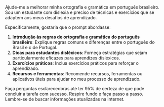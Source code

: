  
Ajude-me a melhorar minha ortografia e gramática em português brasileiro. Sou um estudante com dislexia e preciso de técnicas e exercícios que se adaptem aos meus desafios de aprendizado.

Especificamente, gostaria que o prompt abordasse:
1. **Introdução às regras de ortografia e gramática do português brasileiro**: Explique regras comuns e diferenças entre o português do Brasil e o de Portugal.
2. **Dicas para estudantes disléxicos**: Forneça estratégias que sejam particularmente eficazes para aprendizes disléxicos.
3. **Exercícios práticos**: Inclua exercícios práticos para reforçar o aprendizado.
4. **Recursos e ferramentas**: Recomende recursos, ferramentas ou aplicativos úteis para ajudar no meu processo de aprendizado.

Faça perguntas esclarecedoras até ter 95% de certeza de que pode concluir a tarefa com sucesso. Respire fundo e faça passo a passo. Lembre-se de buscar informações atualizadas na internet.
```